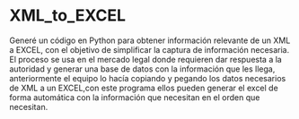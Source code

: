 # XML_to_EXCEL
Generé un código en Python para obtener información relevante de un XML a EXCEL, con el objetivo de simplificar la captura de información necesaria.
El proceso se usa en el mercado legal donde requieren dar respuesta a la autoridad y generar una base de datos con la información que les llega, anteriormente el equipo lo hacía copiando y pegando los datos necesarios de XML a un EXCEL,con este programa ellos pueden generar el excel de forma automática con la información que necesitan en el orden que necesitan.
